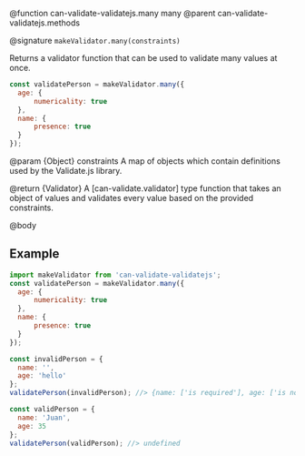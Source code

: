 @function can-validate-validatejs.many many
@parent can-validate-validatejs.methods

@signature `makeValidator.many(constraints)`

  Returns a validator function that can be used to validate many values at once.

  ```js
const validatePerson = makeValidator.many({
	age: {
		numericality: true
	},
	name: {
		presence: true
	}
});
  ```

  @param {Object} constraints A map of objects which contain definitions used by the Validate.js library.

  @return {Validator} A [can-validate.validator] type function that takes an object of values and validates every value based on the provided constraints.


@body

## Example

  ```js
import makeValidator from 'can-validate-validatejs';
const validatePerson = makeValidator.many({
	age: {
		numericality: true
	},
	name: {
		presence: true
	}
});

const invalidPerson = {
	name: '',
	age: 'hello'
};
validatePerson(invalidPerson); //> {name: ['is required'], age: ['is not a number']}

const validPerson = {
	name: 'Juan',
	age: 35
};
validatePerson(validPerson); //> undefined
  ```
